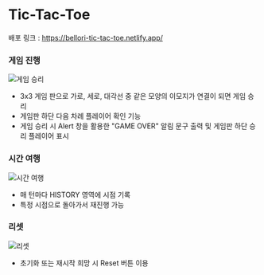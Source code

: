 # Tic-Tac-Toe
배포 링크 : https://bellori-tic-tac-toe.netlify.app/

### 게임 진행
![게임 승리](https://github.com/bellori729/Tic-Tac-Toe/assets/145115283/a14228bb-a630-4f96-a106-2186cfea5892)
- 3x3 게임 판으로 가로, 세로, 대각선 중 같은 모양의 이모지가 연결이 되면 게임 승리
- 게임판 하단 다음 차례 플레이어 확인 기능
- 게임 승리 시 Alert 창을 활용한 "GAME OVER" 알림 문구 출력 및 게임판 하단 승리 플레이어 표시

### 시간 여행
![시간 여행](https://github.com/bellori729/Tic-Tac-Toe/assets/145115283/26a18d29-6813-4d4b-8f82-dcc65dfce66a)
- 매 턴마다 HISTORY 영역에 시점 기록
- 특정 시점으로 돌아가서 재진행 가능

### 리셋
![리셋](https://github.com/bellori729/Tic-Tac-Toe/assets/145115283/c0178b1d-9285-4211-8919-2a4917c113c0)
- 초기화 또는 재시작 희망 시 Reset 버튼 이용
